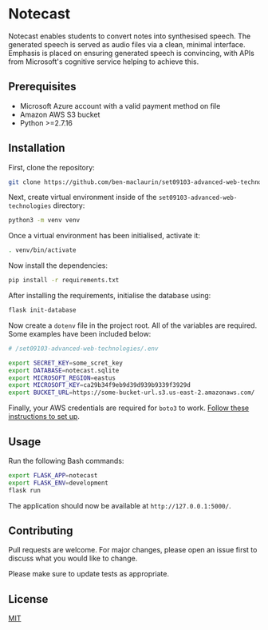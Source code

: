 # Notecast

Notecast enables students to convert notes into synthesised speech. The generated speech is served as audio files via a clean, minimal interface. Emphasis is placed on ensuring generated speech is convincing, with APIs from Microsoft's cognitive service helping to achieve this.

## Prerequisites

- Microsoft Azure account with a valid payment method on file
- Amazon AWS S3 bucket 
- Python >=2.7.16

## Installation

First, clone the repository:

```bash
git clone https://github.com/ben-maclaurin/set09103-advanced-web-technologies.git
```

Next, create virtual environment inside of the `set09103-advanced-web-technologies` directory:

```bash
python3 -m venv venv
```

Once a virtual environment has been initialised, activate it:

```bash
. venv/bin/activate
```

Now install the dependencies:

```bash
pip install -r requirements.txt
```

After installing the requirements, initialise the database using:

```bash
flask init-database 
```

Now create a `dotenv` file in the project root. All of the variables are required. Some examples have been included below: 

```bash
# /set09103-advanced-web-technologies/.env 

export SECRET_KEY=some_scret_key
export DATABASE=notecast.sqlite
export MICROSOFT_REGION=eastus
export MICROSOFT_KEY=ca29b34f9eb9d39d939b9339f3929d
export BUCKET_URL=https://some-bucket-url.s3.us-east-2.amazonaws.com/
```

Finally, your AWS credentials are required for `boto3` to work. [Follow these instructions to set up](https://boto3.amazonaws.com/v1/documentation/api/latest/guide/quickstart.html#configuration).

## Usage

Run the following Bash commands:

```bash
export FLASK_APP=notecast
export FLASK_ENV=development 
flask run
```

The application should now be available at `http://127.0.0.1:5000/`.

## Contributing
Pull requests are welcome. For major changes, please open an issue first to discuss what you would like to change.

Please make sure to update tests as appropriate.

## License
[MIT](https://choosealicense.com/licenses/mit/)
